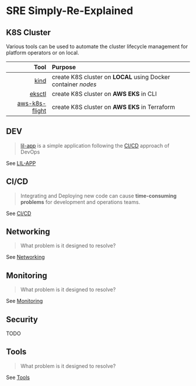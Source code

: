 # SRE Simply-Re-Explained


## K8S Cluster

Various tools can be used to automate the cluster lifecycle management for platform operators or on local.

|                                                          Tool | Purpose                                                        |
| ------------------------------------------------------------: | :------------------------------------------------------------- |
|                             [kind](tools/kind/README.md) | create K8S cluster on **LOCAL** using Docker container *nodes* |
|                                  [eksctl](https://eksctl.io/) | create K8S cluster on **AWS EKS** in CLI                       |
| [aws-k8s-flight](https://github.com/niehaitao/aws-k8s-flight) | create K8S cluster on **AWS EKS** in Terraform                 |

## DEV

> [lil-app](https://github.com/niehaitao/lil-app) is a simple application following the [CI/CD](#cicd) approach of DevOps

See [LIL-APP](https://github.com/niehaitao/lil-app)

## CI/CD

> Integrating and Deploying new code can cause **time-consuming problems** for development and operations teams.

See [CI/CD](cicd/README.md)

## Networking

> What problem is it designed to resolve?

See [Networking](networking/README.md)

## Monitoring

> What problem is it designed to resolve?

See [Monitoring](monitoring/README.md)

## Security

TODO

## Tools

> What problem is it designed to resolve?

See [Tools](tools/README.md)
